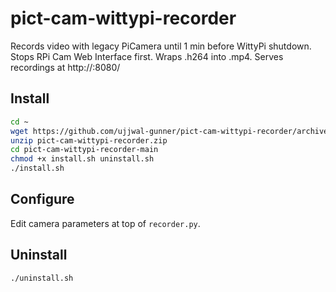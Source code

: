 # pict-cam-wittypi-recorder

Records video with legacy PiCamera until 1 min before WittyPi shutdown. Stops RPi Cam Web Interface first. Wraps .h264 into .mp4. Serves recordings at http://<pi>:8080/

## Install

```bash
cd ~
wget https://github.com/ujjwal-gunner/pict-cam-wittypi-recorder/archive/refs/heads/main.zip -O pict-cam-wittypi-recorder.zip
unzip pict-cam-wittypi-recorder.zip
cd pict-cam-wittypi-recorder-main
chmod +x install.sh uninstall.sh
./install.sh
```

## Configure

Edit camera parameters at top of `recorder.py`.

## Uninstall

```bash
./uninstall.sh
```

